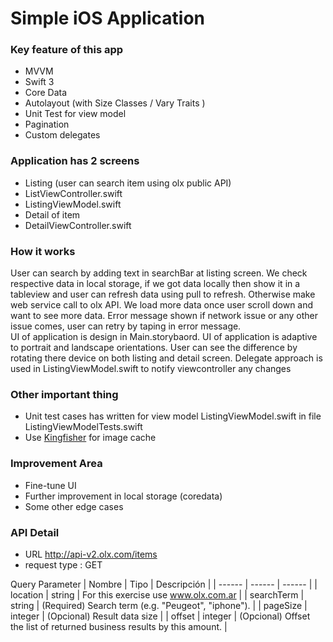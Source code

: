 # Simple iOS Application

### Key feature of this app
- MVVM 
- Swift 3
- Core Data
- Autolayout (with Size Classes / Vary Traits )
- Unit Test for view model
- Pagination
- Custom delegates 

### Application has 2 screens
- Listing (user can search item using olx public API) 
-   ListViewController.swift
-   ListingViewModel.swift
- Detail of item
-   DetailViewController.swift

### How it works
User can search by adding text in searchBar at listing screen. We check respective data in local storage, if we got data locally then show it in a tableview and user can refresh data using pull to refresh. 
Otherwise make web service call to olx API. We load more data once user scroll down and want to see more data.
Error message shown if network issue or any other issue comes, user can retry by taping in error message.  
UI of application is design in Main.storybaord. UI of application is adaptive to portrait and landscape orientations. User can see the difference by rotating there device on both listing and detail screen.
Delegate approach is used in ListingViewModel.swift to notify viewcontroller any changes

### Other important thing
- Unit test cases has written for view model ListingViewModel.swift in file ListingViewModelTests.swift
- Use [Kingfisher](https://github.com/onevcat/Kingfisher) for image cache 

### Improvement Area
- Fine-tune UI
- Further improvement in local storage (coredata)
- Some other edge cases

### API Detail

- URL http://api-v2.olx.com/items
- request type : GET

Query Parameter
| Nombre | Tipo | Descripción |
| ------ | ------ | ------ |
| location | string | For this exercise use www.olx.com.ar |
| searchTerm | string | (Required) Search term (e.g. "Peugeot", "iphone"). |
| pageSize | integer | (Opcional) Result data size |
| offset | integer | (Opcional) Offset the list of returned business results by this amount. |

